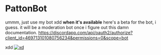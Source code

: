# PattonBot
ummm, just use my bot xdd **when it's available**
here's a beta for the bot, i guess. it will be a moderation bot once i figure out this damn documentation. 
https://discordapp.com/api/oauth2/authorize?client_id=469713101080756234&permissions=0&scope=bot

xdd
[![xd](https://i.imgur.com/DJlg9cf.jpg)](https://i.imgur.com/DJlg9cf.jpg)
